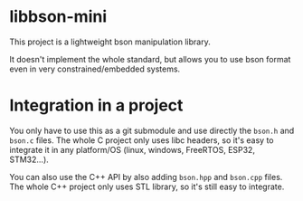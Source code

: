 # libbson-mini

This project is a lightweight bson manipulation library.

It doesn't implement the whole standard, but allows you to use bson format even in very constrained/embedded systems.

# Integration in a project

You only have to use this as a git submodule and use directly the `bson.h` and `bson.c` files.
The whole C project only uses libc headers, so it's easy to integrate it in any platform/OS
(linux, windows, FreeRTOS, ESP32, STM32...).

You can also use the C++ API by also adding `bson.hpp` and `bson.cpp` files.
The whole C++ project only uses STL library, so it's still easy to integrate.
